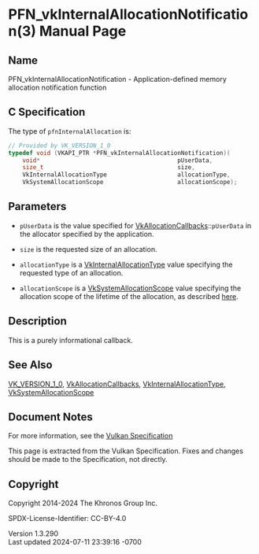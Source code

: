 # PFN_vkInternalAllocationNotification(3) Manual Page

## Name

PFN_vkInternalAllocationNotification - Application-defined memory
allocation notification function



## <a href="#_c_specification" class="anchor"></a>C Specification

The type of `pfnInternalAllocation` is:

``` c
// Provided by VK_VERSION_1_0
typedef void (VKAPI_PTR *PFN_vkInternalAllocationNotification)(
    void*                                       pUserData,
    size_t                                      size,
    VkInternalAllocationType                    allocationType,
    VkSystemAllocationScope                     allocationScope);
```

## <a href="#_parameters" class="anchor"></a>Parameters

- `pUserData` is the value specified for
  [VkAllocationCallbacks](https://registry.khronos.org/vulkan/specs/1.3-extensions/man/html/VkAllocationCallbacks.html)::`pUserData` in
  the allocator specified by the application.

- `size` is the requested size of an allocation.

- `allocationType` is a
  [VkInternalAllocationType](https://registry.khronos.org/vulkan/specs/1.3-extensions/man/html/VkInternalAllocationType.html) value
  specifying the requested type of an allocation.

- `allocationScope` is a
  [VkSystemAllocationScope](https://registry.khronos.org/vulkan/specs/1.3-extensions/man/html/VkSystemAllocationScope.html) value
  specifying the allocation scope of the lifetime of the allocation, as
  described <a
  href="https://registry.khronos.org/vulkan/specs/1.3-extensions/html/vkspec.html#memory-host-allocation-scope"
  target="_blank" rel="noopener">here</a>.

## <a href="#_description" class="anchor"></a>Description

This is a purely informational callback.

## <a href="#_see_also" class="anchor"></a>See Also

[VK_VERSION_1_0](https://registry.khronos.org/vulkan/specs/1.3-extensions/man/html/VK_VERSION_1_0.html),
[VkAllocationCallbacks](https://registry.khronos.org/vulkan/specs/1.3-extensions/man/html/VkAllocationCallbacks.html),
[VkInternalAllocationType](https://registry.khronos.org/vulkan/specs/1.3-extensions/man/html/VkInternalAllocationType.html),
[VkSystemAllocationScope](https://registry.khronos.org/vulkan/specs/1.3-extensions/man/html/VkSystemAllocationScope.html)

## <a href="#_document_notes" class="anchor"></a>Document Notes

For more information, see the <a
href="https://registry.khronos.org/vulkan/specs/1.3-extensions/html/vkspec.html#PFN_vkInternalAllocationNotification"
target="_blank" rel="noopener">Vulkan Specification</a>

This page is extracted from the Vulkan Specification. Fixes and changes
should be made to the Specification, not directly.

## <a href="#_copyright" class="anchor"></a>Copyright

Copyright 2014-2024 The Khronos Group Inc.

SPDX-License-Identifier: CC-BY-4.0

Version 1.3.290  
Last updated 2024-07-11 23:39:16 -0700
